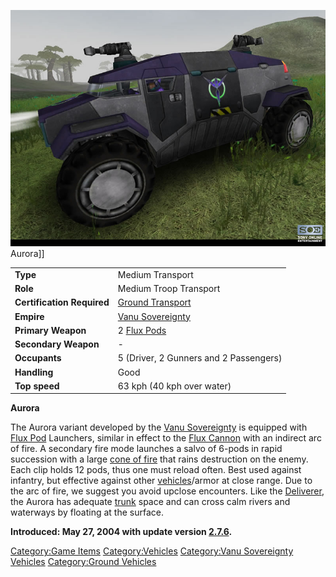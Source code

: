 ![](images/VSAurora.jpg "fig:VSAurora.jpg") Aurora\]\]

|                            |                                                 |
| -------------------------- | ----------------------------------------------- |
| **Type**                   | Medium Transport                                |
| **Role**                   | Medium Troop Transport                          |
| **Certification Required** | [Ground Transport](Ground_Transport "wikilink") |
| **Empire**                 | [Vanu Sovereignty](Vanu_Sovereignty "wikilink") |
| **Primary Weapon**         | 2 [Flux Pods](Flux_Pod "wikilink")              |
| **Secondary Weapon**       | \-                                              |
| **Occupants**              | 5 (Driver, 2 Gunners and 2 Passengers)          |
| **Handling**               | Good                                            |
| **Top speed**              | 63 kph (40 kph over water)                      |

**Aurora**

The Aurora variant developed by the [Vanu
Sovereignty](Vanu_Sovereignty "wikilink") is equipped with [Flux
Pod](Flux_Pod "wikilink") Launchers, similar in effect to the [Flux
Cannon](Flux_Cannon "wikilink") with an indirect arc of fire. A
secondary fire mode launches a salvo of 6-pods in rapid succession with
a large [cone of fire](cone_of_fire "wikilink") that rains destruction
on the enemy. Each clip holds 12 pods, thus one must reload often. Best
used against infantry, but effective against other
[vehicles](vehicle "wikilink")/armor at close range. Due to the arc of
fire, we suggest you avoid upclose encounters. Like the
[Deliverer](Deliverer "wikilink"), the Aurora has adequate
[trunk](trunk "wikilink") space and can cross calm rivers and waterways
by floating at the surface.

**Introduced: May 27, 2004 with update version
[2.7.6](2.7.6 "wikilink").**

[Category:Game Items](Category:Game_Items "wikilink")
[Category:Vehicles](Category:Vehicles "wikilink") [Category:Vanu
Sovereignty Vehicles](Category:Vanu_Sovereignty_Vehicles "wikilink")
[Category:Ground Vehicles](Category:Ground_Vehicles "wikilink")
